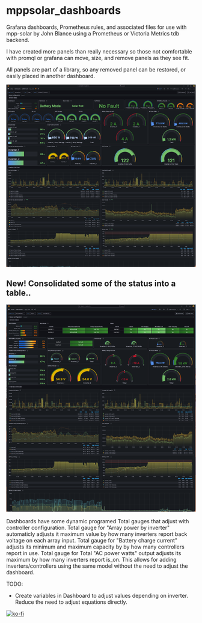 # mppsolar_dashboards
Grafana dashboards, Prometheus rules, and associated files for use with mpp-solar by John Blance using a Prometheus or Victoria Metrics tdb backend.

I have created more panels than really necessary so those not comfortable with promql or grafana can move, size, and remove panels as they see fit.

All panels are part of a library, so any removed panel can be restored, or easily placed in another dashboard.

![Grafana dashboard](https://github.com/cordelster/mppsolar_dashboards/blob/main/prometheus/pics/dash_guages.png)

## New! Consolidated some of the status into a table..
![Grafana dashboard stats in table](https://github.com/cordelster/mppsolar_dashboards/blob/main/prometheus/pics/dash_tables.png)

Dashboards have some dynamic programed Total gauges that adjust with controller configuration. 
Total gauge for "Array power by inverter" automaticly adjusts it maximum value by how many inverters report back voltage on each array input.
Total gauge for "Battery charge current" adjusts its minimum and maximum capacity by by how many controllers report in use.
Total gauge for Total "AC power watts" output adjusts its maximum by how many inverters report is_on. This allows for adding inverters/controllers using the  same model without the need to adjust the dashboard.

TODO:
- Create variables in Dashboard to adjust values depending on inverter. Reduce the need to adjust equations directly.

[![ko-fi](https://ko-fi.com/img/githubbutton_sm.svg)](https://ko-fi.com/L3L0V38OP)
